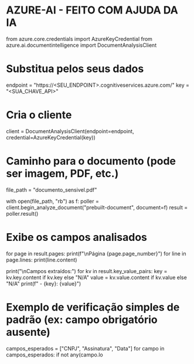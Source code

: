 # AZURE-AI - FEITO COM AJUDA DA IA

from azure.core.credentials import AzureKeyCredential
from azure.ai.documentintelligence import DocumentAnalysisClient

# Substitua pelos seus dados
endpoint = "https://<SEU_ENDPOINT>.cognitiveservices.azure.com/"
key = "<SUA_CHAVE_API>"

# Cria o cliente
client = DocumentAnalysisClient(endpoint=endpoint, credential=AzureKeyCredential(key))

# Caminho para o documento (pode ser imagem, PDF, etc.)
file_path = "documento_sensivel.pdf"

with open(file_path, "rb") as f:
    poller = client.begin_analyze_document("prebuilt-document", document=f)
    result = poller.result()

# Exibe os campos analisados
for page in result.pages:
    print(f"\nPágina {page.page_number}")
    for line in page.lines:
        print(line.content)

print("\nCampos extraídos:")
for kv in result.key_value_pairs:
    key = kv.key.content if kv.key else "N/A"
    value = kv.value.content if kv.value else "N/A"
    print(f"  - {key}: {value}")

# Exemplo de verificação simples de padrão (ex: campo obrigatório ausente)
campos_esperados = ["CNPJ", "Assinatura", "Data"]
for campo in campos_esperados:
    if not any(campo.lo
